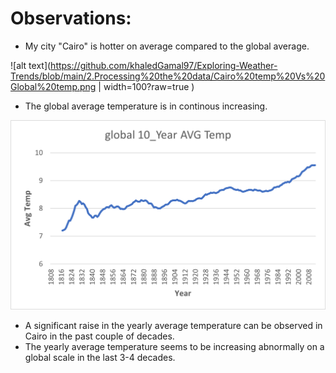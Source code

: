 # Observations:
- My city "Cairo" is hotter on average compared to the global average.

![alt text](https://github.com/khaledGamal97/Exploring-Weather-Trends/blob/main/2.Processing%20the%20data/Cairo%20temp%20Vs%20Global%20temp.png | width=100?raw=true )

- The global average temperature is in continous increasing.

![alt text](https://github.com/khaledGamal97/Exploring-Weather-Trends/blob/main/2.Processing%20the%20data/Global%20Temperature.png?raw=true)

- A significant raise in the yearly average temperature can be observed in Cairo in the past couple of decades.
- The yearly average temperature seems to be increasing abnormally on a global scale in the last 3-4 decades.
